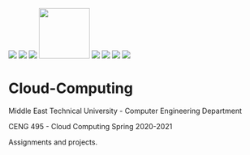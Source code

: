![](https://img.shields.io/badge/Google_App_Engine-4285F4?style=for-the-badge&logo=google-cloud&logoColor=white)
![](https://img.shields.io/badge/Node.js-43853D?style=for-the-badge&logo=node.js&logoColor=white)
![](https://img.shields.io/badge/Java-ED8B00?style=for-the-badge&logo=java&logoColor=white)
<img src="https://hadoop.apache.org/hadoop-logo.jpg" width=100>
![](https://img.shields.io/badge/JavaScript-F7DF1E?style=for-the-badge&logo=javascript&logoColor=black)
![](https://img.shields.io/badge/MongoDB-4EA94B?style=for-the-badge&logo=mongodb&logoColor=white)
![](https://img.shields.io/badge/HTML-E34F26?style=for-the-badge&logo=html5&logoColor=white)
![](https://img.shields.io/badge/CSS-5C2D91?&style=for-the-badge&logo=css3&logoColor=white)

# Cloud-Computing

Middle East Technical University - Computer Engineering Department

CENG 495 - Cloud Computing Spring 2020-2021

Assignments and projects.

